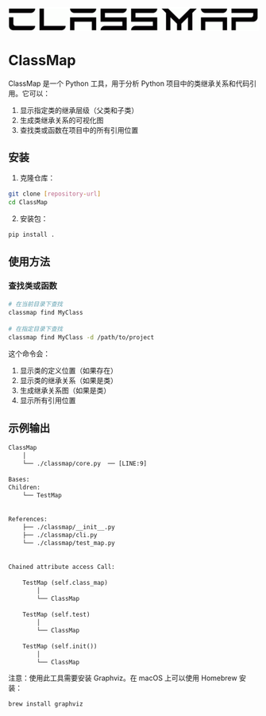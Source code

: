 <p align="center">
  <img src="doc/img/classmap.png" alt="ClassMap 继承关系图" width="600"/>
</p>

# ClassMap

ClassMap 是一个 Python 工具，用于分析 Python 项目中的类继承关系和代码引用。它可以：

1. 显示指定类的继承层级（父类和子类）
2. 生成类继承关系的可视化图
3. 查找类或函数在项目中的所有引用位置

## 安装

1. 克隆仓库：
```bash
git clone [repository-url]
cd ClassMap
```

2. 安装包：
```bash
pip install .
```

## 使用方法

### 查找类或函数

```bash
# 在当前目录下查找
classmap find MyClass

# 在指定目录下查找
classmap find MyClass -d /path/to/project
```

这个命令会：
1. 显示类的定义位置（如果存在）
2. 显示类的继承关系（如果是类）
3. 生成继承关系图（如果是类）
4. 显示所有引用位置

## 示例输出

```text
ClassMap
    │
    └── ./classmap/core.py  ── [LINE:9] 

Bases:
Children:
    └── TestMap


References:
    ├── ./classmap/__init__.py
    ├── ./classmap/cli.py
    └── ./classmap/test_map.py


Chained attribute access Call:
    
    TestMap (self.class_map)
        │
        └── ClassMap
    
    TestMap (self.test)
        │
        └── ClassMap
    
    TestMap (self.init())
        │
        └── ClassMap
```

注意：使用此工具需要安装 Graphviz。在 macOS 上可以使用 Homebrew 安装：
```bash
brew install graphviz
```
